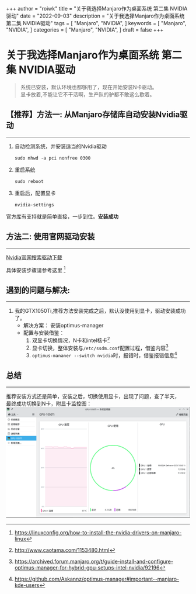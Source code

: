 +++
author = "roiwk"
title = "关于我选择Manjaro作为桌面系统 第二集 NVIDIA驱动"
date = "2022-09-03"
description = "关于我选择Manjaro作为桌面系统 第二集 NVIDIA驱动"
tags = [
    "Manjaro", "NVIDIA",
]
keywords = [
    "Manjaro", "NVIDIA",
]
categories = [
    "Manjaro", "NVIDIA",
]
draft = false
+++


# 关于我选择Manjaro作为桌面系统 第二集 NVIDIA驱动

>系统已安装，默认环境也都够用了，现在开始安装N卡驱动。  
>显卡放着,不能让它不干活啊，生产队的驴都不敢这么歇着。  

## 【推荐】方法一: 从Manjaro存储库自动安装Nvidia驱动
---

1. 自动检测系统，并安装适当的Nvidia驱动
   ```shell
   sudo mhwd -a pci nonfree 0300
   ```
2. 重启系统
   ```shell
   sudo reboot
   ```
3. 重启后，配置显卡
   ```shell
   nvidia-settings
   ```

  官方库有支持就是简单直接，一步到位。**安装成功**  

## 方法二: 使用官网驱动安装
---

[Nvidia官网搜索驱动下载][Nvidia官网搜索驱动]

具体安装步骤请参考这里 [^官网安装步骤]

[Nvidia官网搜索驱动]: https://www.nvidia.com/Download/index.aspx?lang=en-us
[^官网安装步骤]: https://linuxconfig.org/how-to-install-the-nvidia-drivers-on-manjaro-linux

## 遇到的问题与解决:
---
1. 我的GTX1050Ti,推荐方法安装完成之后，默认没使用到显卡，驱动安装成功了。
   - 解决方案： 安装optimus-manager  
   - 配置与安装借鉴：  
      1. 双显卡切换情况，N卡和intel核卡[^借鉴1]  
      2. 显卡切换，整体安装与```/etc/ssdm.conf```配置过程，借鉴内容[^借鉴2]  
      3. ```optimus-mananer --switch nvidia```时，报错时，借鉴报错信息[^借鉴3]


[^借鉴1]: http://www.caotama.com/1153480.html
[^借鉴2]: https://archived.forum.manjaro.org/t/guide-install-and-configure-optimus-manager-for-hybrid-gpu-setups-intel-nvidia/92196
[^借鉴3]: https://github.com/Askannz/optimus-manager#important--manjaro-kde-users

## 总结
---
  推荐安装方式还是简单，安装之后，切换使用显卡，出现了问题，查了半天，  
  最终成功切换到N卡，附显卡监控图：
![GPU status](/images/manjaro-GPU-stats.png)